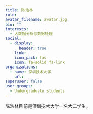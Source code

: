 ```yaml
---
title: 陈浩林
role: 
avatar_filename: avatar.jpg
bio: ""
interests:
  - 大数据分析与数据处理
social:
  - display:
      header: true
    link: 
    icon_pack: fas
    icon: fa-solid fa-link
organizations:
  - name: 深圳技术大学
    url: 
superuser: false
user_groups:
  - Undergraduate students
---
```

陈浩林目前是深圳技术大学一名大二学生。
